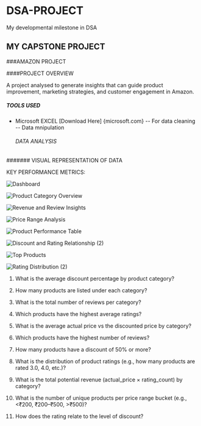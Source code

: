 # DSA-PROJECT
My developmental milestone in DSA

## MY CAPSTONE PROJECT

###AMAZON PROJECT

####PROJECT OVERVIEW

A project analysed to generate insights that can guide product improvement, marketing strategies, and customer engagement in Amazon. 

##### TOOLS USED
- Microsoft EXCEL [Download Here] {microsoft.com}
  -- For data cleaning
  -- Data mnipulation

  ###### DATA ANALYSIS
####### VISUAL REPRESENTATION OF DATA

KEY PERFORMANCE METRICS:

![Dashboard](https://github.com/user-attachments/assets/728219f4-6924-44c1-a97b-f2438d83fc56)



![Product Category Overview](https://github.com/user-attachments/assets/9d76e17a-6535-41ed-a9e2-020ad66337a9)



![Revenue and Review Insights](https://github.com/user-attachments/assets/a4c79fe3-a90b-45ff-b947-2013bc9f6916)



![Price Range Analysis](https://github.com/user-attachments/assets/28859f35-06c5-4f9e-873c-db78496f7e10)




 ![Product Performance Table](https://github.com/user-attachments/assets/c62cf6da-70f7-445d-b88b-c77b7dc56fe8)





 ![Discount and Rating Relationship (2)](https://github.com/user-attachments/assets/412fe6d6-3781-4460-bdf9-a66ae674f79d)






 ![Top Products](https://github.com/user-attachments/assets/505bfe63-69ad-4e92-af42-6bfb06e9bc6e)



![Rating Distribution (2)](https://github.com/user-attachments/assets/12d546d6-c73b-48e2-8cd3-5ddbfc7b97b1)



 
 
 1. What is the average discount percentage by product category?

2. How many products are listed under each category?





3. What is the total number of reviews per category?  
4. Which products have the highest average ratings?

5. What is the average actual price vs the discounted price by category? 
6. Which products have the highest number of reviews? 
7. How many products have a discount of 50% or more? 
8. What is the distribution of product ratings (e.g., how many products are rated 3.0, 
4.0, etc.)? 
9. What is the total potential revenue (actual_price × rating_count) by category? 
10. What is the number of unique products per price range bucket (e.g., <₹200, 
₹200–₹500, >₹500)? 
11. How does the rating relate to the level of discount?
    









































